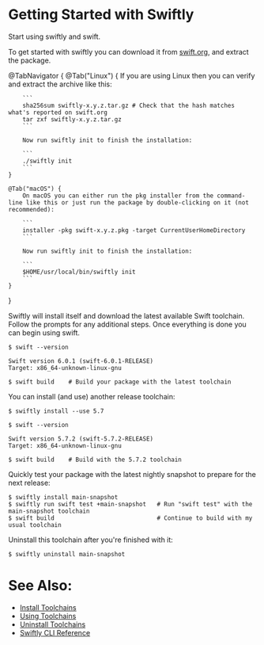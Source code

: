 # Getting Started with Swiftly

Start using swiftly and swift.

To get started with swiftly you can download it from [swift.org](https://swift.org/download), and extract the package.

@TabNavigator {
    @Tab("Linux") {
        If you are using Linux then you can verify and extract the archive like this:

        ```
        sha256sum swiftly-x.y.z.tar.gz # Check that the hash matches what's reported on swift.org
        tar zxf swiftly-x.y.z.tar.gz
        ```

        Now run swiftly init to finish the installation:

        ```
        ./swiftly init
        ```
    }

    @Tab("macOS") {
        On macOS you can either run the pkg installer from the command-line like this or just run the package by double-clicking on it (not recommended):

        ```
        installer -pkg swift-x.y.z.pkg -target CurrentUserHomeDirectory
        ```

        Now run swiftly init to finish the installation:

        ```
        $HOME/usr/local/bin/swiftly init
        ```
    }
}

Swiftly will install itself and download the latest available Swift toolchain. Follow the prompts for any additional steps. Once everything is done you can begin using swift.

```
$ swift --version

Swift version 6.0.1 (swift-6.0.1-RELEASE)
Target: x86_64-unknown-linux-gnu

$ swift build    # Build your package with the latest toolchain
```

You can install (and use) another release toolchain:

```
$ swiftly install --use 5.7

$ swift --version

Swift version 5.7.2 (swift-5.7.2-RELEASE)
Target: x86_64-unknown-linux-gnu

$ swift build    # Build with the 5.7.2 toolchain
```

Quickly test your package with the latest nightly snapshot to prepare for the next release:

```
$ swiftly install main-snapshot
$ swiftly run swift test +main-snapshot   # Run "swift test" with the main-snapshot toolchain
$ swift build                             # Continue to build with my usual toolchain
```

Uninstall this toolchain after you're finished with it:

```
$ swiftly uninstall main-snapshot
```

# See Also:

- [Install Toolchains](install-toolchains)
- [Using Toolchains](use-toolchains)
- [Uninstall Toolchains](uninstall-toolchains)
- [Swiftly CLI Reference](swiftly-cli-reference)

